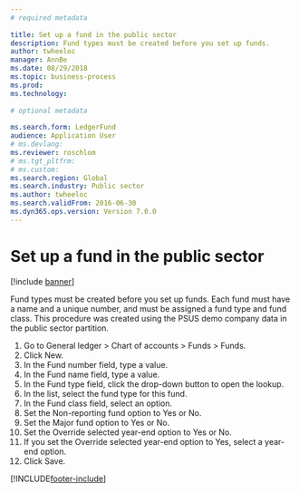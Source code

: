 ```yaml
--- 
# required metadata 
 
title: Set up a fund in the public sector
description: Fund types must be created before you set up funds. 
author: twheeloc
manager: AnnBe 
ms.date: 08/29/2018
ms.topic: business-process 
ms.prod:  
ms.technology:  
 
# optional metadata 
 
ms.search.form: LedgerFund   
audience: Application User 
# ms.devlang:  
ms.reviewer: roschlom
# ms.tgt_pltfrm:  
# ms.custom:  
ms.search.region: Global
ms.search.industry: Public sector
ms.author: twheeloc
ms.search.validFrom: 2016-06-30 
ms.dyn365.ops.version: Version 7.0.0 
---
```

# Set up a fund in the public sector

[!include [banner](../../includes/banner.md)]

Fund types must be created before you set up funds. Each fund must have a name and a unique number, and must be assigned a fund type and fund class. This procedure was created using the PSUS demo company data in the public sector partition.

1. Go to General ledger > Chart of accounts > Funds > Funds.
2. Click New.
3. In the Fund number field, type a value.
4. In the Fund name field, type a value.
5. In the Fund type field, click the drop-down button to open the lookup.
6. In the list, select the fund type for this fund.
7. In the Fund class field, select an option.
8. Set the Non-reporting fund option to Yes or No.
9. Set the Major fund option to Yes or No.
10. Set the Override selected year-end option to Yes or No.
11. If you set the Override selected year-end option to Yes, select a year-end option.
12. Click Save.



[!INCLUDE[footer-include](../../../includes/footer-banner.md)]